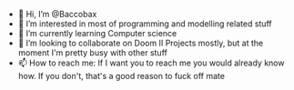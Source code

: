 - 👋 Hi, I’m @Baccobax
- 👀 I’m interested in most of programming and modelling related stuff
- 🌱 I’m currently learning Computer science
- 💞️ I’m looking to collaborate on Doom II Projects mostly, but at the moment I'm pretty busy with other stuff
- 📫 How to reach me: If I want you to reach me you would already know how. If you don't, that's a good reason to fuck off mate

<!---
Baccobax/Baccobax is a ✨ special ✨ repository because its `README.md` (this file) appears on your GitHub profile.
You can click the Preview link to take a look at your changes.
--->
